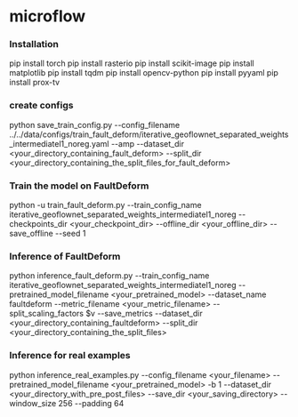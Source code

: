 # microflow


### Installation

pip install torch
pip install rasterio
pip install scikit-image
pip install matplotlib
pip install tqdm
pip install opencv-python
pip install pyyaml
pip install prox-tv

### create configs
python save_train_config.py --config_filename ../../data/configs/train_fault_deform/iterative_geoflownet_separated_weights_intermediatel1_noreg.yaml --amp --dataset_dir <your_directory_containing_fault_deform> --split_dir <your_directory_containing_the_split_files_for_fault_deform> 


### Train the model on FaultDeform
python -u train_fault_deform.py --train_config_name iterative_geoflownet_separated_weights_intermediatel1_noreg --checkpoints_dir <your_checkpoint_dir> --offline_dir <your_offline_dir> --save_offline --seed 1


### Inference of FaultDeform
python inference_fault_deform.py --train_config_name iterative_geoflownet_separated_weights_intermediatel1_noreg --pretrained_model_filename <your_pretrained_model> --dataset_name faultdeform --metric_filename <your_metric_filename> --split_scaling_factors $v --save_metrics --dataset_dir <your_directory_containing_faultdeform> --split_dir <your_directory_containing_the_split_files> 


### Inference for real examples
python inference_real_examples.py --config_filename <your_filename> --pretrained_model_filename <your_pretrained_model> -b 1 --dataset_dir <your_directory_with_pre_post_files> --save_dir <your_saving_directory> --window_size 256 --padding 64
